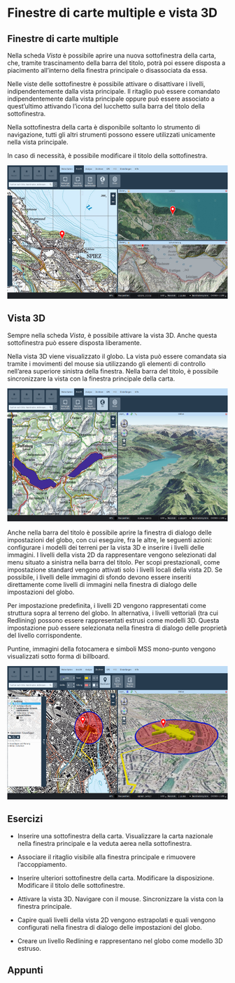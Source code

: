 # Finestre di carte multiple e vista 3D

## Finestre di carte multiple

Nella scheda *Vista* è possibile aprire una nuova sottofinestra della carta, che, tramite trascinamento della barra del titolo, potrà poi essere disposta a piacimento all’interno della finestra principale o disassociata da essa.

Nelle viste delle sottofinestre è possibile attivare o disattivare i livelli, indipendentemente dalla vista principale. Il ritaglio può essere comandato indipendentemente dalla vista principale oppure può essere associato a quest’ultimo attivando l’icona del lucchetto sulla barra del titolo della sottofinestra.

Nella sottofinestra della carta è disponibile soltanto lo strumento di navigazione, tutti gli altri strumenti possono essere utilizzati unicamente nella vista principale.

In caso di necessità, è possibile modificare il titolo della sottofinestra.

<img src="../media/image20.png" width="581" height="305" />

## Vista 3D

Sempre nella scheda *Vista*, è possibile attivare la vista 3D. Anche questa sottofinestra può essere disposta liberamente.

Nella vista 3D viene visualizzato il globo. La vista può essere comandata sia tramite i movimenti del mouse sia utilizzando gli elementi di controllo nell’area superiore sinistra della finestra. Nella barra del titolo, è possibile sincronizzare la vista con la finestra principale della carta.

<img src="../media/image21.png" width="580" height="304" />

Anche nella barra del titolo è possibile aprire la finestra di dialogo delle impostazioni del globo, con cui eseguire, fra le altre, le seguenti azioni: configurare i modelli dei terreni per la vista 3D e inserire i livelli delle immagini. I livelli della vista 2D da rappresentare vengono selezionati dal menu situato a sinistra nella barra del titolo. Per scopi prestazionali, come impostazione standard vengono attivati solo i livelli locali della vista 2D. Se possibile, i livelli delle immagini di sfondo devono essere inseriti direttamente come livelli di immagini nella finestra di dialogo delle impostazioni del globo.

Per impostazione predefinita, i livelli 2D vengono rappresentati come struttura sopra al terreno del globo. In alternativa, i livelli vettoriali (tra cui Redlining) possono essere rappresentati estrusi come modelli 3D. Questa impostazione può essere selezionata nella finestra di dialogo delle proprietà del livello corrispondente.

Puntine, immagini della fotocamera e simboli MSS mono-punto vengono visualizzati sotto forma di billboard.

<img src="../media/image22.png" width="580" height="305" />

## Esercizi

-   Inserire una sottofinestra della carta. Visualizzare la carta nazionale nella finestra principale e la veduta aerea nella sottofinestra.

-   Associare il ritaglio visibile alla finestra principale e rimuovere l’accoppiamento.

-   Inserire ulteriori sottofinestre della carta. Modificare la disposizione. Modificare il titolo delle sottofinestre.

-   Attivare la vista 3D. Navigare con il mouse. Sincronizzare la vista con la finestra principale.

-   Capire quali livelli della vista 2D vengono estrapolati e quali vengono configurati nella fines­tra di dialogo delle impostazioni del globo.

-   Creare un livello Redlining e rappresentano nel globo come modello 3D estruso.

## Appunti


